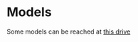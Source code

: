 # Models

Some models can be reached at [this drive](https://drive.google.com/drive/folders/1W9Z58dhsMUoIXnHgzfmJ63yjvzZGZu7V?usp=sharing)
